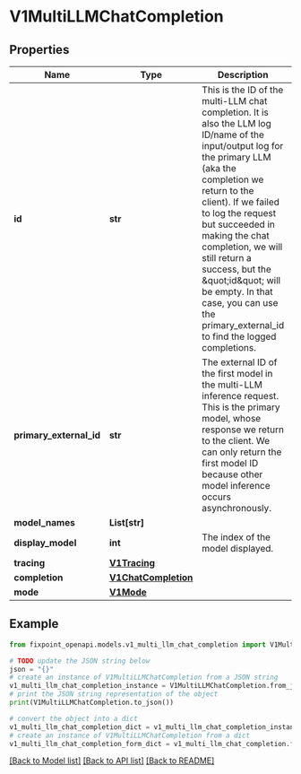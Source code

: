 # V1MultiLLMChatCompletion


## Properties

Name | Type | Description | Notes
------------ | ------------- | ------------- | -------------
**id** | **str** | This is the ID of the multi-LLM chat completion. It is also the LLM log ID/name of the input/output log for the primary LLM (aka the completion we return to the client).  If we failed to log the request but succeeded in making the chat completion, we will still return a success, but the \&quot;id\&quot; will be empty. In that case, you can use the primary_external_id to find the logged completions. | [readonly] 
**primary_external_id** | **str** | The external ID of the first model in the multi-LLM inference request. This is the primary model, whose response we return to the client. We can only return the first model ID because other model inference occurs asynchronously. | [optional] 
**model_names** | **List[str]** |  | 
**display_model** | **int** | The index of the model displayed. | [optional] 
**tracing** | [**V1Tracing**](V1Tracing.md) |  | [optional] 
**completion** | [**V1ChatCompletion**](V1ChatCompletion.md) |  | 
**mode** | [**V1Mode**](V1Mode.md) |  | 

## Example

```python
from fixpoint_openapi.models.v1_multi_llm_chat_completion import V1MultiLLMChatCompletion

# TODO update the JSON string below
json = "{}"
# create an instance of V1MultiLLMChatCompletion from a JSON string
v1_multi_llm_chat_completion_instance = V1MultiLLMChatCompletion.from_json(json)
# print the JSON string representation of the object
print(V1MultiLLMChatCompletion.to_json())

# convert the object into a dict
v1_multi_llm_chat_completion_dict = v1_multi_llm_chat_completion_instance.to_dict()
# create an instance of V1MultiLLMChatCompletion from a dict
v1_multi_llm_chat_completion_form_dict = v1_multi_llm_chat_completion.from_dict(v1_multi_llm_chat_completion_dict)
```
[[Back to Model list]](../README.md#documentation-for-models) [[Back to API list]](../README.md#documentation-for-api-endpoints) [[Back to README]](../README.md)


